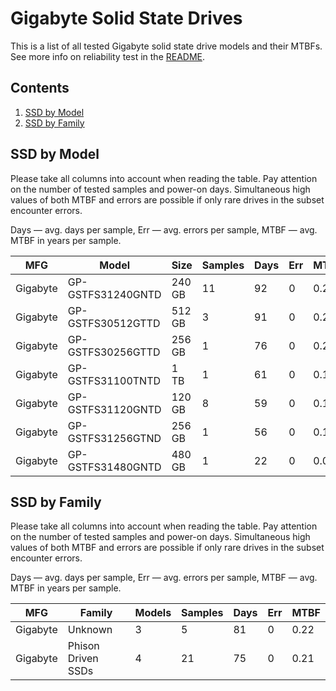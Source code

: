 Gigabyte Solid State Drives
===========================

This is a list of all tested Gigabyte solid state drive models and their MTBFs. See
more info on reliability test in the [README](https://github.com/linuxhw/SMART).

Contents
--------

1. [ SSD by Model  ](#ssd-by-model)
2. [ SSD by Family ](#ssd-by-family)

SSD by Model
------------

Please take all columns into account when reading the table. Pay attention on the
number of tested samples and power-on days. Simultaneous high values of both MTBF
and errors are possible if only rare drives in the subset encounter errors.

Days   — avg. days per sample,
Err    — avg. errors per sample,
MTBF   — avg. MTBF in years per sample.

| MFG       | Model              | Size   | Samples | Days  | Err   | MTBF   |
|-----------|--------------------|--------|---------|-------|-------|--------|
| Gigabyte  | GP-GSTFS31240GNTD  | 240 GB | 11      | 92    | 0     | 0.25   |
| Gigabyte  | GP-GSTFS30512GTTD  | 512 GB | 3       | 91    | 0     | 0.25   |
| Gigabyte  | GP-GSTFS30256GTTD  | 256 GB | 1       | 76    | 0     | 0.21   |
| Gigabyte  | GP-GSTFS31100TNTD  | 1 TB   | 1       | 61    | 0     | 0.17   |
| Gigabyte  | GP-GSTFS31120GNTD  | 120 GB | 8       | 59    | 0     | 0.16   |
| Gigabyte  | GP-GSTFS31256GTND  | 256 GB | 1       | 56    | 0     | 0.15   |
| Gigabyte  | GP-GSTFS31480GNTD  | 480 GB | 1       | 22    | 0     | 0.06   |

SSD by Family
-------------

Please take all columns into account when reading the table. Pay attention on the
number of tested samples and power-on days. Simultaneous high values of both MTBF
and errors are possible if only rare drives in the subset encounter errors.

Days   — avg. days per sample,
Err    — avg. errors per sample,
MTBF   — avg. MTBF in years per sample.

| MFG       | Family                 | Models | Samples | Days  | Err   | MTBF   |
|-----------|------------------------|--------|---------|-------|-------|--------|
| Gigabyte  | Unknown                | 3      | 5       | 81    | 0     | 0.22   |
| Gigabyte  | Phison Driven SSDs     | 4      | 21      | 75    | 0     | 0.21   |
